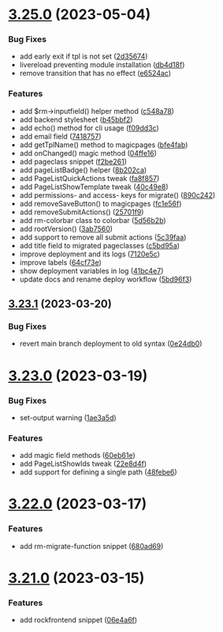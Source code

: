 # [3.25.0](https://github.com/baumrock/RockMigrations/compare/v3.23.1...v3.25.0) (2023-05-04)


### Bug Fixes

* add early exit if tpl is not set ([2d35674](https://github.com/baumrock/RockMigrations/commit/2d35674e03bf95ea187724a2a98397fcfedc969e))
* livereload preventing module installation ([db4d18f](https://github.com/baumrock/RockMigrations/commit/db4d18f4de3b4a0e21e382803e85ddcb705bfef8))
* remove transition that has no effect ([e6524ac](https://github.com/baumrock/RockMigrations/commit/e6524acc165e4e4556c9d44fdfb5544b66140eb3))


### Features

* add $rm->inputfield() helper method ([c548a78](https://github.com/baumrock/RockMigrations/commit/c548a784ef0caeda25dfdabc855bed0ba83be03a))
* add backend stylesheet ([b45bbf2](https://github.com/baumrock/RockMigrations/commit/b45bbf2990c9df0d23c860fc694fd40021e1d5c3))
* add echo() method for cli usage ([f09dd3c](https://github.com/baumrock/RockMigrations/commit/f09dd3c5a1e2f7eae0fe182187b38fed6c241b1d))
* add email field ([7418757](https://github.com/baumrock/RockMigrations/commit/7418757fd0f481e7672a971b243a4dfa04480069))
* add getTplName() method to magicpages ([bfe4fab](https://github.com/baumrock/RockMigrations/commit/bfe4fab5d57132b1ef60a67740eeaf0197e2608a))
* add onChanged() magic method ([04ffe16](https://github.com/baumrock/RockMigrations/commit/04ffe162f97d98ec149d94d0fa9a4306aca57167))
* add pageclass snippet ([f2be261](https://github.com/baumrock/RockMigrations/commit/f2be26102f4ba52200249ff682a236db2845de6b))
* add pageListBadge() helper ([8b202ca](https://github.com/baumrock/RockMigrations/commit/8b202ca7adc9dc2450a8933dd77d465bbfe6379a))
* add PageListQuickActions tweak ([fa8f857](https://github.com/baumrock/RockMigrations/commit/fa8f857cdf091bc571a9aa24cc3430cf0f82c673))
* add PageListShowTemplate tweak ([40c49e8](https://github.com/baumrock/RockMigrations/commit/40c49e8d40a4c2c568826c8b9f6e535438688061))
* add permissions- and access- keys for migrate() ([890c242](https://github.com/baumrock/RockMigrations/commit/890c24287b78faefe25d34951db1b4fd7281cbd1))
* add removeSaveButton() to magicpages ([fc1e56f](https://github.com/baumrock/RockMigrations/commit/fc1e56f17a9bd20977e0d26ddec8f33aa4686b02))
* add removeSubmitActions() ([25701f9](https://github.com/baumrock/RockMigrations/commit/25701f99fbab50c397b0d557b4c5bfaa18c3d893))
* add rm-colorbar class to colorbar ([5d56b2b](https://github.com/baumrock/RockMigrations/commit/5d56b2bdbb4a4d1e4c10d875493d211c12863330))
* add rootVersion() ([3ab7560](https://github.com/baumrock/RockMigrations/commit/3ab756003e697f5fb2af0e2357094613464bd901))
* add support to remove all submit actions ([5c39faa](https://github.com/baumrock/RockMigrations/commit/5c39faae12896d6d2d02580c0b910a0435e95f22))
* add title field to migrated pageclasses ([c5bd95a](https://github.com/baumrock/RockMigrations/commit/c5bd95af8c332d24826b2b47e7a6bda3c2840ce6))
* improve deployment and its logs ([7120e5c](https://github.com/baumrock/RockMigrations/commit/7120e5cba8f6c495bd70d279b9587470c38f55a4))
* improve labels ([64cf73e](https://github.com/baumrock/RockMigrations/commit/64cf73e58428b646be7cc27bf51eb85bdf01ae3f))
* show deployment variables in log ([41bc4e7](https://github.com/baumrock/RockMigrations/commit/41bc4e72d6030ce2607025bbbce537cf72cb73f2))
* update docs and rename deploy workflow ([5bd96f3](https://github.com/baumrock/RockMigrations/commit/5bd96f313d4bd530741bc6651a69330dc446e8c2))



## [3.23.1](https://github.com/baumrock/RockMigrations/compare/v3.23.0...v3.23.1) (2023-03-20)


### Bug Fixes

* revert main branch deployment to old syntax ([0e24db0](https://github.com/baumrock/RockMigrations/commit/0e24db08a55f54e24515688111c7641906bb6e95))



# [3.23.0](https://github.com/baumrock/RockMigrations/compare/v3.22.0...v3.23.0) (2023-03-19)


### Bug Fixes

* set-output warning ([1ae3a5d](https://github.com/baumrock/RockMigrations/commit/1ae3a5de4e7ef7ee557ce3b84af555b94fa0846e))


### Features

* add magic field methods ([60eb61e](https://github.com/baumrock/RockMigrations/commit/60eb61e69a7917a2653eab642c89fbf794cbbc42))
* add PageListShowIds tweak ([22e8d4f](https://github.com/baumrock/RockMigrations/commit/22e8d4fa608d892d7cb964989d724ab8a1a7510e))
* add support for defining a single path ([48febe6](https://github.com/baumrock/RockMigrations/commit/48febe663b80a715159717a5b815599ce54dd338))



# [3.22.0](https://github.com/baumrock/RockMigrations/compare/v3.21.0...v3.22.0) (2023-03-17)


### Features

* add rm-migrate-function snippet ([680ad69](https://github.com/baumrock/RockMigrations/commit/680ad69fdbe478348ef9409a0ee750c8d7afbaa2))



# [3.21.0](https://github.com/baumrock/RockMigrations/compare/v3.20.0...v3.21.0) (2023-03-15)


### Features

* add rockfrontend snippet ([06e4a6f](https://github.com/baumrock/RockMigrations/commit/06e4a6f853e9cab69e04f97bf1354d6b3ad823f2))




